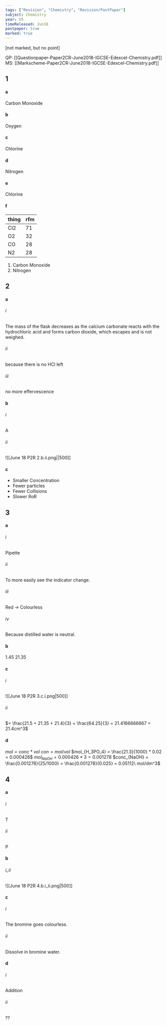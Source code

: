 ```yaml
---
tags: ["Revision", "Chemistry", "Revision/PastPaper"]
subject: Chemistry
year: U5
timeReleased: Jun18
pastpaper: true
marked: true
---
```


[not marked, but no point]

QP: [[Questionpaper-Paper2CR-June2018-IGCSE-Edexcel-Chemistry.pdf]]
MS: [[Markscheme-Paper2CR-June2018-IGCSE-Edexcel-Chemistry.pdf]]


## 1
#### a
Carbon Monoxide

#### b
Oxygen

#### c
Chlorine

#### d
Nitrogen

#### e
Chlorine

#### f
| thing | rfm |
| ----- | --- |
| Cl2   | 71  |
| O2    | 32  |
| CO    | 28  |
| N2    | 28    |

1)  Carbon Monoxide
2) Nitrogen


## 2
#### a
###### i
The mass of the flask decreases as the calcium carbonate reacts with the hydrochloric acid and forms carbon dioxide, which escapes and is not weighed.
###### ii
because there is no HCl left
###### iii
no more effervescence

#### b
###### i
A
###### ii
![[June 18 P2R 2.b.ii.png||500]]

#### c
 - Smaller Concentration
 - Fewer particles
 - Fewer Collisions
 - Slower RoR


## 3
#### a
###### i
Pipette
###### ii
To more easily see the indicator change.
###### iii
Red -> Colourless
###### iv
Because distilled water is neutral.

#### b
1.45
21.35

#### c
###### i
![[June 18 P2R 3.c.i.png|500]]
###### ii
$= \frac{21.5 + 21.35 + 21.4}{3} = \frac{64.25}{3} = 21.4166666667 = 21.4cm^3$

#### d
$mol = conc * vol$
$con = mol / vol$
$mol_{H_3PO_4} = \frac{21.3}{1000} * 0.02 = 0.000426$
$mol_{NaOH} = 0.000426 * 3 = 0.001278$
$conc_{NaOH} = \frac{0.001278}{25/1000} = \frac{0.001278}{0.025} = 0.05112\ mol/dm^3$


## 4
#### a
###### i
T
###### ii
P

#### b
###### i_ii
![[June 18 P2R 4.b.i_ii.png|500]]

#### c
###### i
The bromine goes colourless.
###### ii
Dissolve in bromine water.

#### d
###### i
Addition
###### ii
??